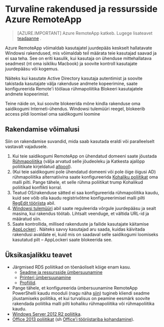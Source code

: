 
<properties
    pageTitle="Turvaline rakendused ja ressursside Azure RemoteApp | Microsoft Azure'i"
    description="Saate teada, kuidas lukustada rakendused ja ressursside Azure RemoteApp"
    services="remoteapp"
    documentationCenter=""
    authors="lizap"
    manager="mbaldwin" />

<tags
    ms.service="remoteapp"
    ms.workload="compute"
    ms.tgt_pltfrm="na"
    ms.devlang="na"
    ms.topic="article"
    ms.date="08/15/2016"
    ms.author="elizapo" />



# <a name="secure-apps-and-resources-in-azure-remoteapp"></a>Turvaline rakendused ja ressursside Azure RemoteApp

> [AZURE.IMPORTANT]
> Azure RemoteApp katkeb. Lugege lisateavet [teadaanne](https://go.microsoft.com/fwlink/?linkid=821148) .

Azure RemoteApp võimaldab kasutajatel juurdepääs keskselt hallatavate Windowsi rakendused, mis võimaldab teil määrata teie kasutajad saavad ja ei saa teha.  See on eriti kasulik, kui kasutaja on ühenduse mittehallatava seadmest (nt oma isikliku Macbook) ja soovite kontroll kasutajate juurdepääsu või kogemus.

Näiteks kui kasutate Active Directory kasutaja autentimist ja soovite takistada kasutajate välja rakenduse andmete kopeerimine, saate konfigureerida Remote'i töölaua rühmapoliitika Blokeeri kasutajatele andmete kopeerimist.

Teine näide on, kui soovite blokeerida mõne kindla rakenduse oma saidikogumi Interneti-ühendus. Windowsi tulemüüri reegel, blokeerib access pildi loomisel oma saidikogumi loomine

## <a name="implementation-options"></a>Rakendamise võimalusi

  Siin on rakendamise suvandid, mida saab kasutada eraldi või paralleelselt vastavalt vajadusele.

1.  Kui teie saidikogumi RemoteApp on ühendatud domeeni saate jõustada [Rühmapoliitika](https://technet.microsoft.com/library/cc725828.aspx) (välja arvatud selle jõudeoleku ja Katkesta ajalõpp poliitikate kirjeldatud [allpool](../azure-subscription-service-limits.md)).
2.  (Kui teie saidikogumi pole ühendatud domeeni või pole õige õigusi AD) rühmapoliitika alternatiivina saate konfigureerida [Kohaliku poliitikat](https://technet.microsoft.com/library/cc775702.aspx) oma malli pilti.  Pange tähele, et selle rühma poliitikat trump Kohalikud poliitikad konflikti korral.
3.  Teatud OS/rakenduse sätted ei saa konfigureerida rühmapoliitika kaudu, kuid see võib olla kaudu registrivõtme konfigureerimisel malli pilti [RegEdit tööriista](./remoteapp-hybridtrouble.md) abil.
4.  [Windowsi tulemüüri](http://windows.microsoft.com/en-US/windows-8/Windows-Firewall-from-start-to-finish) abil saate reguleerida võrgule juurdepääsu ja sealt masina, kui rakendus töötab. Lihtsalt veenduge, et vältida URL-id ja määratud siin.
5.  Saate kontrollida, millised rakenduste ja failide kasutajate käitamise [AppLockeri](https://technet.microsoft.com/library/hh831440.aspx) . Näiteks savvy kasutajad aru saada, kuidas käivitada rakendusi avaldate ei, kuid mis on saadaval selle saidikogumi loomiseks kasutatud pilt – AppLockeri saate blokeerida see.

## <a name="detailed-information"></a>Üksikasjalikku teavet

- Järgmised RDS poliitikad on tõenäoliselt kõige enam kasu.
    - [Seadme ja ressursside ümbersuunamine](https://technet.microsoft.com/library/ee791794.aspx)
    - [Printeri ümbersuunamine](https://technet.microsoft.com/library/ee791784.aspx)
    - [Profiilid](https://technet.microsoft.com/library/ee791865.aspx).
- Pange tähele, et konfigureerida ümbersuunamine RemoteApp PowerShelli kaudu mooduli (nagu näha [siin](./remoteapp-redirection.md)) tugineb kliendi seadme jõustamiseks poliitika, et kui turvalisus on peamine eesmärk soovite rakendada poliitika malli pilti kohaliku rühmapoliitika või rühmapoliitika kaudu.
- [Windows Server 2012 R2 poliitika](https://technet.microsoft.com/library/hh831791.aspx).
- [Office 2013 poliitikat](https://technet.microsoft.com/library/cc178969.aspx) (sh [Office'i tööriistariba kohandamine](https://technet.microsoft.com/library/cc179143.aspx)).
